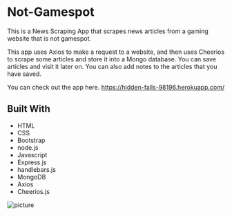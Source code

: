 # Not-Gamespot
This is a News Scraping App that scrapes news articles from a gaming website that is not gamespot.   

This app uses Axios to make a request to a website, and then uses Cheerios to scrape some articles and store it into a Mongo database. 
You can save articles and visit it later on. You can also add notes to the articles that you have saved. 

You can check out the app here. https://hidden-falls-98196.herokuapp.com/

## Built With
* HTML
* CSS
* Bootstrap
* node.js
* Javascript
* Express.js
* handlebars.js
* MongoDB
* Axios
* Cheerios.js


![picture](not-gamestop.gif)
